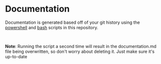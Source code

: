  # Documentation

Documentation is generated based off of your git history using the
<a href="https://github.com/GilmoreGigabytes/Template/blob/main/documentation/scripts/createJudgeDocumentation.ps1" target="_blank">powershell</a> and
<a href="https://github.com/GilmoreGigabytes/Template/blob/main/documentation/scripts/createJudgeDocumentation.bash" target="_blank">
bash</a> scripts in this repository.

<br>

**Note**:
Running the script a second time will result in the documentation.md file being overwritten,
so don't worry about deleting it. Just make sure it's up-to-date

